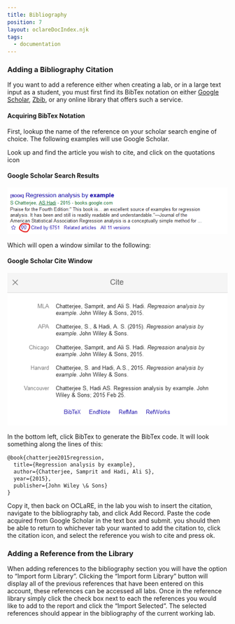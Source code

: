 ```yaml
---
title: Bibliography
position: 7
layout: oclareDocIndex.njk
tags:
  - documentation
---
```

### Adding a Bibliography Citation

If you want to add a reference either when creating a lab, or in a large text input as a student, you must first find its BibTex notation on either [Google Scholar](https://scholar.google.ca/), [Zbib](https://zbib.org/), or any online library that offers such a service.

#### Acquiring BibTex Notation

First, lookup the name of the reference on your scholar search engine of choice. The following examples will use Google Scholar.

Look up and find the article you wish to cite, and click on the quotations icon

#### Google Scholar Search Results

![Cite Icon](/pub-static/cms/annotation-2020-05-05-133228.png "Google Scholar Search Results")

Which will open a window similar to the following:

#### Google Scholar Cite Window

![Cite Window](/pub-static/cms/annotation-2020-05-05-13322.png "Google Scholar Cite Window")

In the bottom left, click BibTex to generate the BibTex code. It will look something along the lines of this:

```
@book{chatterjee2015regression,
  title={Regression analysis by example},
  author={Chatterjee, Samprit and Hadi, Ali S},
  year={2015},
  publisher={John Wiley \& Sons}
}
```

Copy it, then back on OCLaRE, in the lab you wish to insert the citation, navigate to the bibliography tab, and click Add Record. Paste the code acquired from Google Scholar in the text box and submit. you should then be able to return to whichever tab your wanted to add the citation to, click the citation icon, and select the reference you wish to cite and press ok.

### Adding a Reference from the Library

When adding references to the bibliography section you will have the option to “Import form Library”. Clicking the “Import form Library” button will display all of the previous references that have been entered on this account, these references can be accessed all labs. Once in the reference library simply click the check box next to each the references you would like to add to the report and click the “Import Selected”. The selected references should appear in the bibliography of the current working lab.